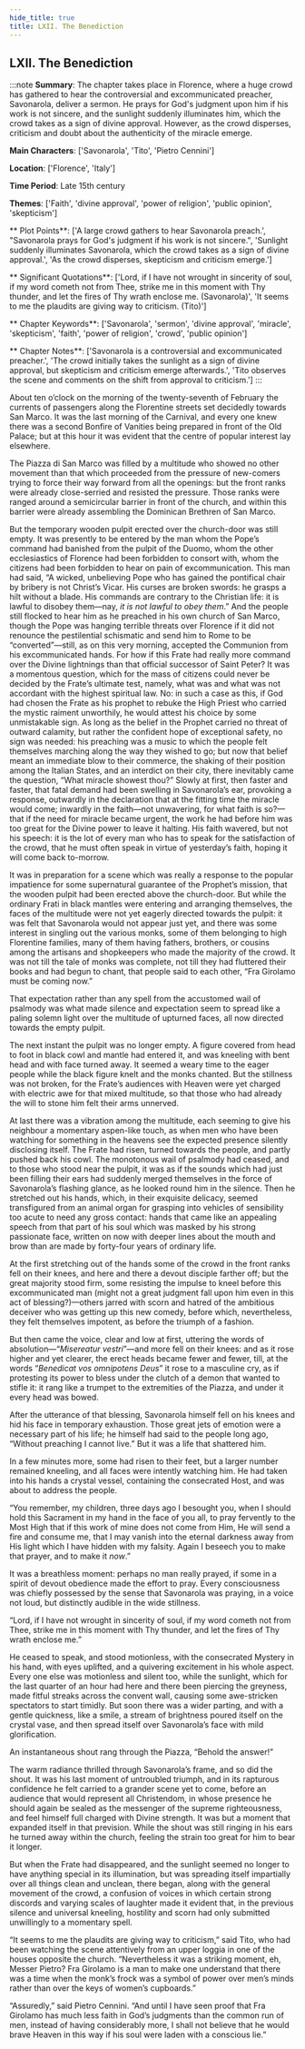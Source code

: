 ```yaml
---
hide_title: true
title: LXII. The Benediction
---
```

## LXII. The Benediction
:::note
**Summary**:
The chapter takes place in Florence, where a huge crowd has gathered to hear the controversial and excommunicated preacher, Savonarola, deliver a sermon. He prays for God's judgment upon him if his work is not sincere, and the sunlight suddenly illuminates him, which the crowd takes as a sign of divine approval. However, as the crowd disperses, criticism and doubt about the authenticity of the miracle emerge.

**Main Characters**:
['Savonarola', 'Tito', 'Pietro Cennini']

**Location**:
['Florence', 'Italy']

**Time Period**:
Late 15th century

**Themes**:
['Faith', 'divine approval', 'power of religion', 'public opinion', 'skepticism']

** Plot Points**:
['A large crowd gathers to hear Savonarola preach.', "Savonarola prays for God's judgment if his work is not sincere.", 'Sunlight suddenly illuminates Savonarola, which the crowd takes as a sign of divine approval.', 'As the crowd disperses, skepticism and criticism emerge.']

** Significant Quotations**:
['Lord, if I have not wrought in sincerity of soul, if my word cometh not from Thee, strike me in this moment with Thy thunder, and let the fires of Thy wrath enclose me. (Savonarola)', 'It seems to me the plaudits are giving way to criticism. (Tito)']

** Chapter Keywords**:
['Savonarola', 'sermon', 'divine approval', 'miracle', 'skepticism', 'faith', 'power of religion', 'crowd', 'public opinion']

** Chapter Notes**:
['Savonarola is a controversial and excommunicated preacher.', 'The crowd initially takes the sunlight as a sign of divine approval, but skepticism and criticism emerge afterwards.', 'Tito observes the scene and comments on the shift from approval to criticism.']
:::


About ten o’clock on the morning of the twenty-seventh of February the currents of passengers along the Florentine streets set decidedly towards San Marco. It was the last morning of the Carnival, and every one knew there was a second Bonfire of Vanities being prepared in front of the Old Palace; but at this hour it was evident that the centre of popular interest lay elsewhere. 

The Piazza di San Marco was filled by a multitude who showed no other movement than that which proceeded from the pressure of new-comers trying to force their way forward from all the openings: but the front ranks were already close-serried and resisted the pressure. Those ranks were ranged around a semicircular barrier in front of the church, and within this barrier were already assembling the Dominican Brethren of San Marco. 

But the temporary wooden pulpit erected over the church-door was still empty. It was presently to be entered by the man whom the Pope’s command had banished from the pulpit of the Duomo, whom the other ecclesiastics of Florence had been forbidden to consort with, whom the citizens had been forbidden to hear on pain of excommunication. This man had said, “A wicked, unbelieving Pope who has gained the pontifical chair by bribery is not Christ’s Vicar. His curses are broken swords: he grasps a hilt without a blade. His commands are contrary to the Christian life: it is lawful to disobey them—nay, _it is not lawful to obey them_.” And the people still flocked to hear him as he preached in his own church of San Marco, though the Pope was hanging terrible threats over Florence if it did not renounce the pestilential schismatic and send him to Rome to be “converted”—still, as on this very morning, accepted the Communion from his excommunicated hands. For how if this Frate had really more command over the Divine lightnings than that official successor of Saint Peter? It was a momentous question, which for the mass of citizens could never be decided by the Frate’s ultimate test, namely, what was and what was not accordant with the highest spiritual law. No: in such a case as this, if God had chosen the Frate as his prophet to rebuke the High Priest who carried the mystic raiment unworthily, he would attest his choice by some unmistakable sign. As long as the belief in the Prophet carried no threat of outward calamity, but rather the confident hope of exceptional safety, no sign was needed: his preaching was a music to which the people felt themselves marching along the way they wished to go; but now that belief meant an immediate blow to their commerce, the shaking of their position among the Italian States, and an interdict on their city, there inevitably came the question, “What miracle showest thou?” Slowly at first, then faster and faster, that fatal demand had been swelling in Savonarola’s ear, provoking a response, outwardly in the declaration that at the fitting time the miracle would come; inwardly in the faith—not unwavering, for what faith is so?—that if the need for miracle became urgent, the work he had before him was too great for the Divine power to leave it halting. His faith wavered, but not his speech: it is the lot of every man who has to speak for the satisfaction of the crowd, that he must often speak in virtue of yesterday’s faith, hoping it will come back to-morrow. 

It was in preparation for a scene which was really a response to the popular impatience for some supernatural guarantee of the Prophet’s mission, that the wooden pulpit had been erected above the church-door. But while the ordinary Frati in black mantles were entering and arranging themselves, the faces of the multitude were not yet eagerly directed towards the pulpit: it was felt that Savonarola would not appear just yet, and there was some interest in singling out the various monks, some of them belonging to high Florentine families, many of them having fathers, brothers, or cousins among the artisans and shopkeepers who made the majority of the crowd. It was not till the tale of monks was complete, not till they had fluttered their books and had begun to chant, that people said to each other, “Fra Girolamo must be coming now.” 

That expectation rather than any spell from the accustomed wail of psalmody was what made silence and expectation seem to spread like a paling solemn light over the multitude of upturned faces, all now directed towards the empty pulpit. 

The next instant the pulpit was no longer empty. A figure covered from head to foot in black cowl and mantle had entered it, and was kneeling with bent head and with face turned away. It seemed a weary time to the eager people while the black figure knelt and the monks chanted. But the stillness was not broken, for the Frate’s audiences with Heaven were yet charged with electric awe for that mixed multitude, so that those who had already the will to stone him felt their arms unnerved. 

At last there was a vibration among the multitude, each seeming to give his neighbour a momentary aspen-like touch, as when men who have been watching for something in the heavens see the expected presence silently disclosing itself. The Frate had risen, turned towards the people, and partly pushed back his cowl. The monotonous wail of psalmody had ceased, and to those who stood near the pulpit, it was as if the sounds which had just been filling their ears had suddenly merged themselves in the force of Savonarola’s flashing glance, as he looked round him in the silence. Then he stretched out his hands, which, in their exquisite delicacy, seemed transfigured from an animal organ for grasping into vehicles of sensibility too acute to need any gross contact: hands that came like an appealing speech from that part of his soul which was masked by his strong passionate face, written on now with deeper lines about the mouth and brow than are made by forty-four years of ordinary life. 

At the first stretching out of the hands some of the crowd in the front ranks fell on their knees, and here and there a devout disciple farther off; but the great majority stood firm, some resisting the impulse to kneel before this excommunicated man (might not a great judgment fall upon him even in this act of blessing?)—others jarred with scorn and hatred of the ambitious deceiver who was getting up this new comedy, before which, nevertheless, they felt themselves impotent, as before the triumph of a fashion. 

But then came the voice, clear and low at first, uttering the words of absolution—“_Misereatur vestri_”—and more fell on their knees: and as it rose higher and yet clearer, the erect heads became fewer and fewer, till, at the words “_Benedicat vos omnipotens Deus_” it rose to a masculine cry, as if protesting its power to bless under the clutch of a demon that wanted to stifle it: it rang like a trumpet to the extremities of the Piazza, and under it every head was bowed. 

After the utterance of that blessing, Savonarola himself fell on his knees and hid his face in temporary exhaustion. Those great jets of emotion were a necessary part of his life; he himself had said to the people long ago, “Without preaching I cannot live.” But it was a life that shattered him. 

In a few minutes more, some had risen to their feet, but a larger number remained kneeling, and all faces were intently watching him. He had taken into his hands a crystal vessel, containing the consecrated Host, and was about to address the people. 

“You remember, my children, three days ago I besought you, when I should hold this Sacrament in my hand in the face of you all, to pray fervently to the Most High that if this work of mine does not come from Him, He will send a fire and consume me, that I may vanish into the eternal darkness away from His light which I have hidden with my falsity. Again I beseech you to make that prayer, and to make it _now_.” 

It was a breathless moment: perhaps no man really prayed, if some in a spirit of devout obedience made the effort to pray. Every consciousness was chiefly possessed by the sense that Savonarola was praying, in a voice not loud, but distinctly audible in the wide stillness. 

“Lord, if I have not wrought in sincerity of soul, if my word cometh not from Thee, strike me in this moment with Thy thunder, and let the fires of Thy wrath enclose me.” 

He ceased to speak, and stood motionless, with the consecrated Mystery in his hand, with eyes uplifted, and a quivering excitement in his whole aspect. Every one else was motionless and silent too, while the sunlight, which for the last quarter of an hour had here and there been piercing the greyness, made fitful streaks across the convent wall, causing some awe-stricken spectators to start timidly. But soon there was a wider parting, and with a gentle quickness, like a smile, a stream of brightness poured itself on the crystal vase, and then spread itself over Savonarola’s face with mild glorification. 

An instantaneous shout rang through the Piazza, “Behold the answer!” 

The warm radiance thrilled through Savonarola’s frame, and so did the shout. It was his last moment of untroubled triumph, and in its rapturous confidence he felt carried to a grander scene yet to come, before an audience that would represent all Christendom, in whose presence he should again be sealed as the messenger of the supreme righteousness, and feel himself full charged with Divine strength. It was but a moment that expanded itself in that prevision. While the shout was still ringing in his ears he turned away within the church, feeling the strain too great for him to bear it longer. 

But when the Frate had disappeared, and the sunlight seemed no longer to have anything special in its illumination, but was spreading itself impartially over all things clean and unclean, there began, along with the general movement of the crowd, a confusion of voices in which certain strong discords and varying scales of laughter made it evident that, in the previous silence and universal kneeling, hostility and scorn had only submitted unwillingly to a momentary spell. 

“It seems to me the plaudits are giving way to criticism,” said Tito, who had been watching the scene attentively from an upper loggia in one of the houses opposite the church. “Nevertheless it was a striking moment, eh, Messer Pietro? Fra Girolamo is a man to make one understand that there was a time when the monk’s frock was a symbol of power over men’s minds rather than over the keys of women’s cupboards.” 

“Assuredly,” said Pietro Cennini. “And until I have seen proof that Fra Girolamo has much less faith in God’s judgments than the common run of men, instead of having considerably more, I shall not believe that he would brave Heaven in this way if his soul were laden with a conscious lie.” 

